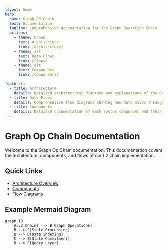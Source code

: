 ```yaml
---
layout: home
hero:
  name: Graph OP Chain
  text: Documentation
  tagline: Comprehensive documentation for the Graph Operation Chain
  actions:
    - theme: brand
      text: Architecture
      link: /architecture/
    - theme: alt
      text: Data Flows
      link: /flows/
    - theme: alt
      text: Components
      link: /components/

features:
  - title: Architecture
    details: Detailed architectural diagrams and explanations of the Graph OP Chain system.
  - title: Data Flows
    details: Comprehensive flow diagrams showing how data moves through the system.
  - title: Components
    details: Detailed documentation of each system component and their interactions.
---
```


# Graph Op Chain Documentation

Welcome to the Graph Op Chain documentation. This documentation covers the architecture, components, and flows of our L2 chain implementation.

## Quick Links

- [Architecture Overview](/architecture/)
- [Components](/components/)
- [Flow Diagrams](/flows/)

## Example Mermaid Diagram

```mermaid
graph TD
    A[L2 Chain] --> B[Graph Operations]
    B --> C[State Processing]
    B --> D[Data Indexing]
    C --> E[State Commitment]
    D --> F[Query Layer]